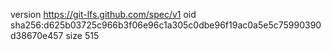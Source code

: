version https://git-lfs.github.com/spec/v1
oid sha256:d625b03725c966b3f06e96c1a305c0dbe96f19ac0a5e5c75990390d38670e457
size 515
